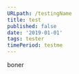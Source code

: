 ```yaml
---
URLpath: /testingName
title: test
published: false
date: '2019-01-01'
tags: tester
timePeriod: testme
---
```

boner
